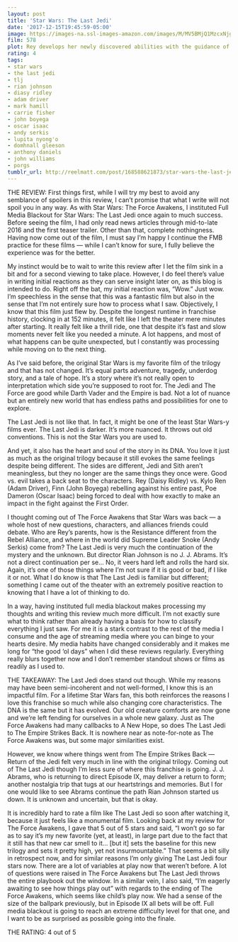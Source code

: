 ```yaml
---
layout: post
title: 'Star Wars: The Last Jedi'
date: '2017-12-15T19:45:59-05:00'
image: https://images-na.ssl-images-amazon.com/images/M/MV5BMjQ1MzcxNjg4N15BMl5BanBnXkFtZTgwNzgwMjY4MzI@._V1_SY1000_CR0,0,675,1000_AL_.jpg
film: 578
plot: Rey develops her newly discovered abilities with the guidance of Luke Skywalker, who is unsettled by the strength of her powers. Meanwhile, the Resistance prepares to do battle with the First Order.
rating: 4
tags:
- star wars
- the last jedi
- tlj
- rian johnson
- diasy ridley
- adam driver
- mark hamill
- carrie fisher
- john boyega
- oscar isaac
- andy serkis
- lupita nyong'o
- domhnall gleeson
- anthony daniels
- john williams
- porgs
tumblr_url: http://reelmatt.com/post/168588621873/star-wars-the-last-jedi
---
```


THE REVIEW: First things first, while I will try my best to avoid any semblance of spoilers in this review, I can’t promise that what I write will not spoil you in any way. As with Star Wars: The Force Awakens, I instituted Full Media Blackout for Star Wars: The Last Jedi once again to much success. Before seeing the film, I had only read news articles through mid-to-late 2016 and the first teaser trailer. Other than that, complete nothingness. Having now come out of the film, I must say I’m happy I continue the FMB practice for these films — while I can’t know for sure, I fully believe the experience was for the better.

My instinct would be to wait to write this review after I let the film sink in a bit and for a second viewing to take place. However, I do feel there’s value in writing initial reactions as they can serve insight later on, as this blog is intended to do. Right off the bat, my initial reaction was, “Wow.” Just wow. I’m speechless in the sense that this was a fantastic film but also in the sense that I’m not entirely sure how to process what I saw. Objectively, I know that this film just flew by. Despite the longest runtime in franchise history, clocking in at 152 minutes, it felt like I left the theater mere minutes after starting. It really felt like a thrill ride, one that despite it’s fast and slow moments never felt like you needed a minute. A lot happens, and most of what happens can be quite unexpected, but I constantly was processing while moving on to the next thing.

As I’ve said before, the original Star Wars is my favorite film of the trilogy and that has not changed. It’s equal parts adventure, tragedy, underdog story, and a tale of hope. It’s a story where it’s not really open to interpretation which side you’re supposed to root for. The Jedi and The Force are good while Darth Vader and the Empire is bad. Not a lot of nuance but an entirely new world that has endless paths and possibilities for one to explore.

The Last Jedi is not like that. In fact, it might be one of the least Star Wars-y films ever. The Last Jedi is darker. It’s more nuanced. It throws out old conventions. This is not the Star Wars you are used to.

And yet, it also has the heart and soul of the story in its DNA. You love it just as much as the original trilogy because it still evokes the same feelings despite being different. The sides are different, Jedi and Sith aren’t meaningless, but they no longer are the same things they once were. Good vs. evil takes a back seat to the characters. Rey (Daisy Ridley) vs. Kylo Ren (Adam Driver), Finn (John Boyega) rebelling against his entire past, Poe Dameron (Oscar Isaac) being forced to deal with how exactly to make an impact in the fight against the First Order.

I thought coming out of The Force Awakens that Star Wars was back — a whole host of new questions, characters, and alliances friends could debate. Who are Rey’s parents, how is the Resistance different from the Rebel Alliance, and where in the world did Supreme Leader Snoke (Andy Serkis) come from? The Last Jedi is very much the continuation of the mystery and the unknown. But director Rian Johnson is no J. J. Abrams. It’s not a direct continuation per se… No, it veers hard left and rolls the hard six. Again, it’s one of those things where I’m not sure if it is good or bad, if I like it or not. What I do know is that The Last Jedi is familiar but different; something I came out of the theater with an extremely positive reaction to knowing that I have a lot of thinking to do.

In a way, having instituted full media blackout makes processing my thoughts and writing this review much more difficult. I’m not exactly sure what to think rather than already having a basis for how to classify everything I just saw. For me it is a stark contrast to the rest of the media I consume and the age of streaming media where you can binge to your hearts desire. My media habits have changed considerably and it makes me long for “the good ‘ol days” when I did these reviews regularly. Everything really blurs together now and I don’t remember standout shows or films as readily as I used to.

THE TAKEAWAY: The Last Jedi does stand out though. While my reasons may have been semi-incoherent and not well-formed, I know this is an impactful film. For a lifetime Star Wars fan, this both reinforces the reasons I love this franchise so much while also changing core characteristics. The DNA is the same but it has evolved. Our old creature comforts are now gone and we’re left fending for ourselves in a whole new galaxy. Just as The Force Awakens had many callbacks to A New Hope, so does The Last Jedi to The Empire Strikes Back. It is nowhere near as note-for-note as The Force Awakens was, but some major similarities exist.

However, we know where things went from The Empire Strikes Back — Return of the Jedi felt very much in line with the original trilogy. Coming out of The Last Jedi though I’m less sure of where this franchise is going. J. J. Abrams, who is returning to direct Episode IX, may deliver a return to form; another nostalgia trip that tugs at our heartstrings and memories. But I for one would like to see Abrams continue the path Rian Johnson started us down. It is unknown and uncertain, but that is okay.

It is incredibly hard to rate a film like The Last Jedi so soon after watching it, because it just feels like a monumental film. Looking back at my review for The Force Awakens, I gave that 5 out of 5 stars and said, “I won’t go so far as to say it’s my new favorite (yet, at least), in large part due to the fact that it still has that new car smell to it… [but it] sets the baseline for this new trilogy and sets it pretty high, yet not insurmountable.” That seems a bit silly in retrospect now, and for similar reasons I’m only giving The Last Jedi four stars now. There are a lot of variables at play now that weren’t before. A lot of questions were raised in The Force Awakens but The Last Jedi throws the entire playbook out the window. In a similar vein, I also said, “I’m eagerly awaiting to see how things play out” with regards to the ending of The Force Awakens, which seems like child’s play now. We had a sense of the size of the ballpark previously, but in Episode IX all bets will be off. Full media blackout is going to reach an extreme difficulty level for that one, and I want to be as surprised as possible going into the finale.

THE RATING: 4 out of 5
